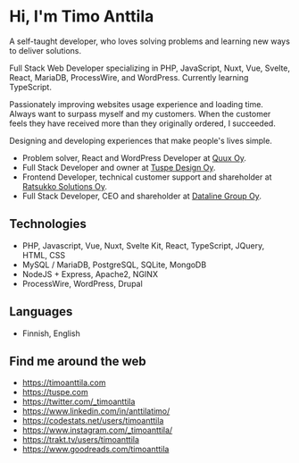 # Hi, I'm Timo Anttila

A self-taught developer, who loves solving problems and learning new ways to deliver solutions.

Full Stack Web Developer specializing in PHP, JavaScript, Nuxt, Vue, Svelte, React, MariaDB, ProcessWire, and WordPress. Currently learning TypeScript.

Passionately improving websites usage experience and loading time. Always want to surpass myself and my customers. When the customer feels they have received more than they originally ordered, I succeeded.

Designing and developing experiences that make people's lives simple.

- Problem solver, React and WordPress Developer at [Quux Oy](https://quux.fi/).
- Full Stack Developer and owner at [Tuspe Design Oy](https://tuspe.com/).
- Frontend Developer, technical customer support and shareholder at [Ratsukko Solutions Oy](https://www.ratsukko.com/).
- Full Stack Developer, CEO and shareholder at [Dataline Group Oy](https://www.dataline.fi/).

## Technologies

- PHP, Javascript, Vue, Nuxt, Svelte Kit, React, TypeScript, JQuery, HTML, CSS
- MySQL / MariaDB, PostgreSQL, SQLite, MongoDB
- NodeJS + Express, Apache2, NGINX
- ProcessWire, WordPress, Drupal

## Languages

- Finnish, English

## Find me around the web

- https://timoanttila.com
- https://tuspe.com
- https://twitter.com/_timoanttila
- https://www.linkedin.com/in/anttilatimo/
- https://codestats.net/users/timoanttila
- https://www.instagram.com/_timoanttila/
- https://trakt.tv/users/timoanttila
- https://www.goodreads.com/timoanttila
